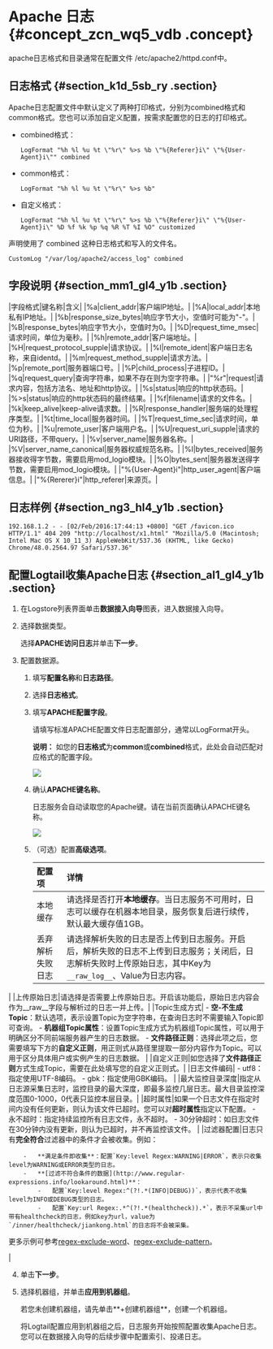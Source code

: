 # Apache 日志 {#concept_zcn_wq5_vdb .concept}

apache日志格式和目录通常在配置文件 /etc/apache2/httpd.conf中。

## 日志格式 {#section_k1d_5sb_ry .section}

Apache日志配置文件中默认定义了两种打印格式，分别为combined格式和common格式。您也可以添加自定义配置，按需求配置您的日志的打印格式。

-   combined格式：

    ```
    LogFormat "%h %l %u %t \"%r\" %>s %b \"%{Referer}i\" \"%{User-Agent}i\"" combined
    ```

-   common格式：

    ```
    LogFormat "%h %l %u %t \"%r\" %>s %b" 
    ```

-   自定义格式：

    ```
    LogFormat "%h %l %u %t \"%r\" %>s %b \"%{Referer}i\" \"%{User-Agent}i\" %D %f %k %p %q %R %T %I %O" customized
    ```


声明使用了 combined 这种日志格式和写入的文件名。

```
CustomLog "/var/log/apache2/access_log" combined
```

## 字段说明 {#section_mm1_gl4_y1b .section}

|字段格式|键名称|含义|
|%a|client\_addr|客户端IP地址。|
|%A|local\_addr|本地私有IP地址。|
|%b|response\_size\_bytes|响应字节大小，空值时可能为"-"。|
|%B|response\_bytes|响应字节大小，空值时为0。|
|%D|request\_time\_msec|请求时间，单位为毫秒。|
|%h|remote\_addr|客户端地址。|
|%H|request\_protocol\_supple|请求协议。|
|%l|remote\_ident|客户端日志名称，来自identd。|
|%m|request\_method\_supple|请求方法。|
|%p|remote\_port|服务器端口号。|
|%P|child\_process|子进程ID。|
|%q|request\_query|查询字符串，如果不存在则为空字符串。|
|"%r"|request|请求内容，包括方法名、地址和http协议。|
|%s|status|响应的http状态码。|
|%\>s|status|响应的http状态码的最终结果。|
|%f|filename|请求的文件名。|
|%k|keep\_alive|keep-alive请求数。|
|%R|response\_handler|服务端的处理程序类型。|
|%t|time\_local|服务器时间。|
|%T|request\_time\_sec|请求时间，单位为秒。|
|%u|remote\_user|客户端用户名。|
|%U|request\_uri\_supple|请求的URI路径，不带query。|
|%v|server\_name|服务器名称。|
|%V|server\_name\_canonical|服务器权威规范名称。|
|%I|bytes\_received|服务器接收得字节数，需要启用mod\_logio模块。|
|%O|bytes\_sent|服务器发送得字节数，需要启用mod\_logio模块。|
|"%\{User-Agent\}i"|http\_user\_agent|客户端信息。|
|"%\{Rererer\}i"|http\_referer|来源页。|

## 日志样例 {#section_ng3_hl4_y1b .section}

```
192.168.1.2 - - [02/Feb/2016:17:44:13 +0800] "GET /favicon.ico HTTP/1.1" 404 209 "http://localhost/x1.html" "Mozilla/5.0 (Macintosh; Intel Mac OS X 10_11_3) AppleWebKit/537.36 (KHTML, like Gecko) Chrome/48.0.2564.97 Safari/537.36" 
```

## 配置Logtail收集Apache日志 {#section_al1_gl4_y1b .section}

1.  在Logstore列表界面单击**数据接入向导**图表，进入数据接入向导。
2.  选择数据类型。

    选择**APACHE访问日志**并单击**下一步**。

3.  配置数据源。

    1.  填写**配置名称**和**日志路径**。
    2.  选择**日志格式**。
    3.  填写**APACHE配置字段**。

        请填写标准APACHE配置文件日志配置部分，通常以LogFormat开头。

        **说明：** 如您的**日志格式**为**common**或**combined**格式，此处会自动匹配对应格式的配置字段。

        ![](http://static-aliyun-doc.oss-cn-hangzhou.aliyuncs.com/assets/img/17637/15414040349380_zh-CN.png)

    4.  确认**APACHE键名称**。

        日志服务会自动读取您的Apache键。请在当前页面确认APACHE键名称。

        ![](http://static-aliyun-doc.oss-cn-hangzhou.aliyuncs.com/assets/img/17637/15414040349381_zh-CN.png)

    5.  （可选）配置**高级选项**。

        |配置项|详情|
        |:--|:-|
        |本地缓存|请选择是否打开**本地缓存**。当日志服务不可用时，日志可以缓存在机器本地目录，服务恢复后进行续传，默认最大缓存值1GB。|
        |丢弃解析失败日志|请选择解析失败的日志是否上传到日志服务。开启后，解析失败的日志不上传到日志服务；关闭后，日志解析失败时上传原始日志，其中Key为`__raw_log__`、Value为日志内容。

|
        |上传原始日志|请选择是否需要上传原始日志。开启该功能后，原始日志内容会作为\_\_raw\_\_字段与解析过的日志一并上传。|
        |Topic生成方式|         -   **空-不生成Topic**：默认选项，表示设置Topic为空字符串，在查询日志时不需要输入Topic即可查询。
        -   **机器组Topic属性**：设置Topic生成方式为机器组Topic属性，可以用于明确区分不同前端服务器产生的日志数据。
        -   **文件路径正则**：选择此项之后，您需要填写下方的**自定义正则**，用正则式从路径里提取一部分内容作为Topic。可以用于区分具体用户或实例产生的日志数据。
 |
        |自定义正则|如您选择了**文件路径正则**方式生成Topic，需要在此处填写您的自定义正则式。|
        |日志文件编码|         -   utf8：指定使用UTF-8编码。
        -   gbk：指定使用GBK编码。
 |
        |最大监控目录深度|指定从日志源采集日志时，监控目录的最大深度，即最多监控几层日志。最大目录监控深度范围0-1000，0代表只监控本层目录。|
        |超时属性|如果一个日志文件在指定时间内没有任何更新，则认为该文件已超时。您可以对**超时属性**指定以下配置。        -   永不超时：指定持续监控所有日志文件，永不超时。
        -   30分钟超时：如日志文件在30分钟内没有更新，则认为已超时，并不再监控该文件。
|
        |过滤器配置|日志只有**完全符合**过滤器中的条件才会被收集。例如：

        -   **满足条件即收集**：配置`Key:level Regex:WARNING|ERROR`，表示只收集level为WARNING或ERROR类型的日志。
        -   **[过滤不符合条件的数据](http://www.regular-expressions.info/lookaround.html)**：
            -   配置`Key:level Regex:^(?!.*(INFO|DEBUG))`，表示代表不收集level为INFO或DEBUG类型的日志。
            -   配置`Key:url Regex:.*^(?!.*(healthcheck)).*`，表示不采集url中带有healthcheck的日志，例如key为url，value为`/inner/healthcheck/jiankong.html`的日志将不会被采集。
更多示例可参考[regex-exclude-word](https://stackoverflow.com/questions/2404010/match-everything-except-for-specified-strings)、[regex-exclude-pattern](https://stackoverflow.com/questions/2078915/a-regular-expression-to-exclude-a-word-string)。

|

4.  单击**下一步**。
5.  选择机器组，并单击**应用到机器组**。

    若您未创建机器组，请先单击**+创建机器组**，创建一个机器组。

    将Logtail配置应用到机器组之后，日志服务开始按照配置收集Apache日志。您可以在数据接入向导的后续步骤中配置索引、投递日志。


